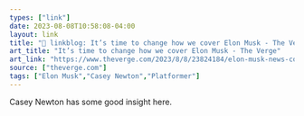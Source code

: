 ```yaml
---
types: ["link"]
date: 2023-08-08T10:58:08-04:00
layout: link
title: "🔗 linkblog: It’s time to change how we cover Elon Musk - The Verge'"
art_title: "It’s time to change how we cover Elon Musk - The Verge"
art_link: "https://www.theverge.com/2023/8/8/23824184/elon-musk-news-coverage-criticism"
source: ["theverge.com"]
tags: ["Elon Musk","Casey Newton","Platformer"]
---
```

Casey Newton has some good insight here.  
 
